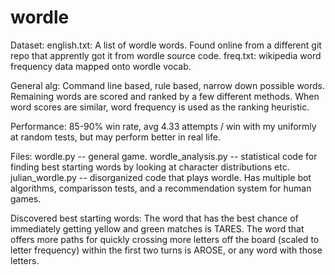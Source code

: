 # wordle

Dataset: english.txt: A list of wordle words. Found online from a different git repo that apprently got it from wordle source code. 
  freq.txt: wikipedia word frequency data mapped onto wordle vocab. 

General alg: Command line based, rule based, narrow down possible words. Remaining words are scored and ranked by a few different methods. When word scores are similar, word frequency is used as the ranking heuristic.

Performance: 85-90% win rate, avg 4.33 attempts / win with my uniformly at random tests, but may perform better in real life. 

Files: 
  wordle.py -- general game. 
  wordle_analysis.py -- statistical code for finding best starting words by looking at character distributions etc.
  julian_wordle.py -- disorganized code that plays wordle. Has multiple bot algorithms, comparisson tests, and a recommendation system for human games. 
 
Discovered best starting words: The word that has the best chance of immediately getting yellow and green matches is TARES. The word that offers more paths for quickly crossing more letters off the board (scaled to letter frequency) within the first two turns is AROSE, or any word with those letters. 
